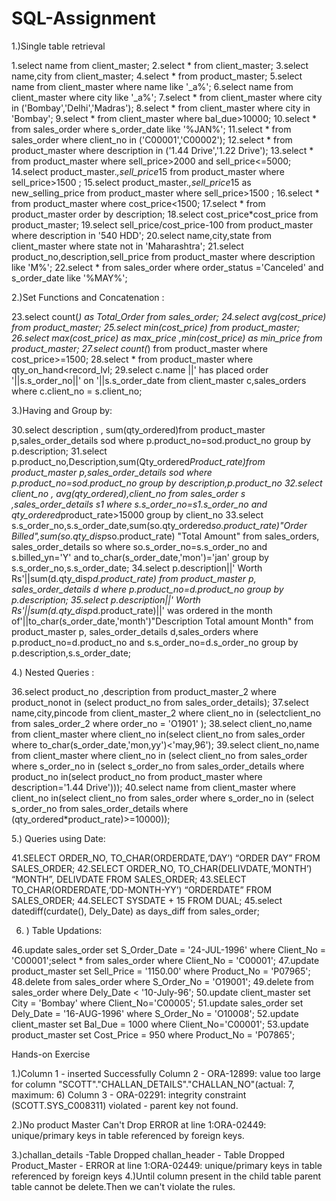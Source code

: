 # SQL-Assignment

1.)Single table retrieval

   1.select name from client_master;
   2.select * from client_master;
   3.select name,city from client_master;
   4.select * from product_master;
   5.select name from client_master where name like '_a%';
   6.select name from client_master where city like '_a%';
   7.select * from client_master where city in ('Bombay','Delhi','Madras');
   8.select * from client_master where city in 'Bombay';
   9.select * from client_master where bal_due>10000;
  10.select * from sales_order where s_order_date like '%JAN%';
  11.select * from sales_order where client_no in ('C00001','C00002');
  12.select * from product_master where description in ('1.44 Drive','1.22 Drive');
  13.select * from product_master where sell_price>2000 and sell_price<=5000;
  14.select product_master.*,sell_price*15 from product_master where sell_price>1500 ;
  15.select product_master.*,sell_price*15 as new_selling_price from product_master where sell_price>1500 ;
  16.select * from product_master where cost_price<1500;
  17.select * from product_master order by description;
  18.select cost_price*cost_price from product_master;
  19.select sell_price/cost_price-100 from product_master where description in '540 HDD';
  20.select name,city,state from client_master where state not in 'Maharashtra';
  21.select product_no,description,sell_price from product_master where description like 'M%';
  22.select * from sales_order where order_status ='Canceled' and s_order_date like '%MAY%';

2.)Set Functions and Concatenation :

  23.select count(*) as Total_Order from sales_order;
  24.select avg(cost_price) from product_master;
  25.select min(cost_price) from product_master;
  26.select max(cost_price) as max_price ,min(cost_price) as min_price from product_master;
  27.select count(*) from product_master where cost_price>=1500;
  28.select * from product_master where qty_on_hand<record_lvl;
  29.select c.name ||' has placed order '||s.s_order_no||' on '||s.s_order_date from client_master c,sales_orders where c.client_no = s.client_no;

3.)Having and Group by:

  30.select description , sum(qty_ordered)from product_master p,sales_order_details sod where p.product_no=sod.product_no group by p.description;
  31.select p.product_no,Description,sum(Qty_ordered*Product_rate)from product_master p,sales_order_details sod where p.product_no=sod.product_no group by description,p.product_no
  32.select client_no , avg(qty_ordered),client_no from sales_order s ,sales_order_details s1 where s.s_order_no=s1.s_order_no and qty_ordered*product_rate>15000 group by client_no
  33.select s.s_order_no,s.s_order_date,sum(so.qty_ordered*so.product_rate)"Order Billed",sum(so.qty_disp*so.product_rate) "Total Amount" from sales_orders, sales_order_details so where so.s_order_no=s.s_order_no and s.billed_yn='Y' and to_char(s_order_date,'mon')='jan' group by s.s_order_no,s.s_order_date;
  34.select p.description||' Worth Rs'||sum(d.qty_disp*d.product_rate) from product_master p, sales_order_details d
where p.product_no=d.product_no group by p.description; 
  35.select p.description||' Worth Rs'||sum(d.qty_disp*d.product_rate)||' was ordered in the month of'||to_char(s_order_date,'month')"Description Total amount Month" from product_master p, sales_order_details d,sales_orders where p.product_no=d.product_no and s.s_order_no=d.s_order_no group by p.description,s.s_order_date;

4.) Nested Queries :

  36.select product_no ,description from product_master_2 where product_nonot in (select product_no from sales_order_details);
  37.select name,city,pincode from client_master_2 where client_no in (selectclient_no from sales_order_2 where order_no = 'O1901' );
  38.select client_no,name from client_master where client_no in(select client_no from sales_order 
where to_char(s_order_date,'mon,yy')<'may,96');
  39.select client_no,name from client_master where client_no in (select client_no from sales_order where s_order_no in (select s_order_no from sales_order_details where product_no in(select product_no from product_master where description='1.44 Drive')));
  40.select name from client_master where client_no in(select client_no from sales_order where s_order_no in (select s_order_no from sales_order_details where (qty_ordered*product_rate)>=10000));

5.) Queries using Date:

  41.SELECT ORDER_NO, TO_CHAR(ORDERDATE,‘DAY’) “ORDER DAY” FROM SALES_ORDER;
  42.SELECT ORDER_NO, TO_CHAR(DELIVDATE,‘MONTH’) “MONTH”, DELIVDATE FROM SALES_ORDER;
  43.SELECT TO_CHAR(ORDERDATE,‘DD-MONTH-YY’) “ORDERDATE” FROM SALES_ORDER;
  44.SELECT SYSDATE + 15 FROM DUAL;
  45.select datediff(curdate(), Dely_Date) as days_diff from sales_order;

6. ) Table Updations:

  46.update sales_order set S_Order_Date = '24-JUL-1996' where Client_No = 'C00001';select * from sales_order where Client_No = 'C00001';
  47.update product_master set Sell_Price = '1150.00' where Product_No = 'P07965';
  48.delete from sales_order where S_Order_No = 'O19001';
  49.delete from sales_order where Dely_Date < '10-July-96';
  50.update client_master set City = 'Bombay' where Client_No='C00005';
  51.update sales_order set Dely_Date = '16-AUG-1996' where S_Order_No = 'O10008';
  52.update client_master set Bal_Due = 1000 where Client_No='C00001';
  53.update product_master set Cost_Price = 950 where Product_No = 'P07865';


Hands-on Exercise

1.)Column 1 - inserted Successfully
   Column 2 - ORA-12899: value too large for column "SCOTT"."CHALLAN_DETAILS"."CHALLAN_NO"(actual: 7, maximum: 6)
   Column 3 - ORA-02291: integrity constraint (SCOTT.SYS_C008311) violated - parent key not found.

2.)No product Master Can't Drop
   ERROR at line 1:ORA-02449: unique/primary keys in table referenced by foreign keys.

3.)challan_details -Table Dropped
   challan_header - Table Dropped
   Product_Master - ERROR at line 1:ORA-02449: unique/primary keys in table referenced by foreign keys
4.)Until column present in the child table parent table cannot be delete.Then we can't violate the rules.
   
